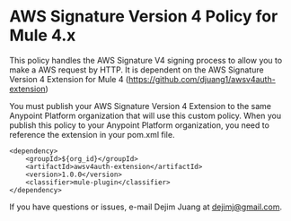# AWS Signature Version 4 Policy for Mule 4.x

This policy handles the AWS Signature V4 signing process to allow you to make a AWS request by HTTP. It is dependent on the AWS Signature Version 4 Extension for Mule 4 (https://github.com/djuang1/awsv4auth-extension)

You must publish your AWS Signature Version 4 Extension to the same Anypoint Platform organization that will use this custom policy. When you publish this policy to your Anypoint Platform organization, you need to reference the extension in your pom.xml file.

```
<dependency>
    <groupId>${org_id}</groupId>
    <artifactId>awsv4auth-extension</artifactId>
    <version>1.0.0</version>
    <classifier>mule-plugin</classifier>
</dependency>
```

If you have questions or issues, e-mail Dejim Juang at dejimj@gmail.com.
